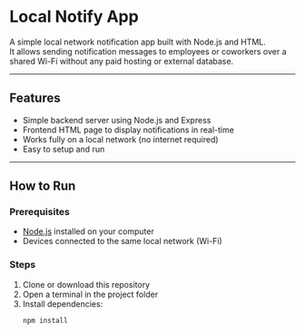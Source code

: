 # Local Notify App

A simple local network notification app built with Node.js and HTML.  
It allows sending notification messages to employees or coworkers over a shared Wi-Fi without any paid hosting or external database.

---

## Features

- Simple backend server using Node.js and Express  
- Frontend HTML page to display notifications in real-time  
- Works fully on a local network (no internet required)  
- Easy to setup and run  

---

## How to Run

### Prerequisites

- [Node.js](https://nodejs.org/) installed on your computer  
- Devices connected to the same local network (Wi-Fi)

### Steps

1. Clone or download this repository  
2. Open a terminal in the project folder  
3. Install dependencies:
   ```bash
   npm install
